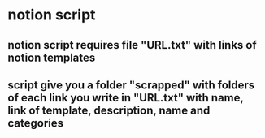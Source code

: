 # notion script
## notion script requires file "URL.txt" with links of notion templates
## script give you a folder "scrapped" with folders of each link you write in "URL.txt" with name, link of template, description, name and categories
